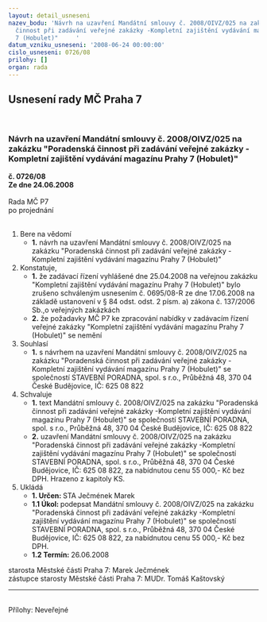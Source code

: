 ```yaml
---
layout: detail_usneseni
nazev_bodu: 'Návrh na uzavření Mandátní smlouvy č. 2008/OIVZ/025 na zakázku "Poradenská
  činnost při zadávání veřejné zakázky -Kompletní zajištění vydávání magazínu Prahy
  7 (Hobulet)"     '
datum_vzniku_usneseni: '2008-06-24 00:00:00'
cislo_usneseni: 0726/08
prilohy: []
organ: rada
---
```

<div id="ucUsn_pList" class="usn">
	<span><h2>Usnesení rady MČ Praha 7 </h2>
<br></span><div class="standBody">
<span><h3>Návrh na uzavření Mandátní smlouvy č. 2008/OIVZ/025 na zakázku "Poradenská činnost při zadávání veřejné zakázky -Kompletní zajištění vydávání magazínu Prahy 7 (Hobulet)"     </h3></span><div class="center">
		<strong>č. 0726/08</strong><br>
	</div>
<div class="center">
		<strong>Ze dne 24.06.2008</strong><br><br>
	</div>Rada MČ P7<br> po projednání<br><br><ol>
<li>Bere na vědomí<ul><li>
<strong>1.</strong> návrh na uzavření Mandátní smlouvy č. 2008/OIVZ/025 na zakázku "Poradenská činnost při zadávání veřejné zakázky -Kompletní zajištění vydávání magazínu Prahy 7 (Hobulet)"     </li></ul>
</li>
<li>Konstatuje,<ul>
<li>
<strong>1.</strong> že zadávací řízení vyhlášené dne 25.04.2008 na veřejnou zakázku "Kompletní zajištění vydávání magazínu Prahy 7 (Hobulet)" bylo zrušeno schváleným usnesením č. 0695/08-R ze dne 17.06.2008 na základě ustanovení v § 84 odst. odst. 2 písm. a) zákona č. 137/2006 Sb.,o veřejných zakázkách</li>
<li>
<strong>2.</strong> že požadavky MČ P7 ke zpracování nabídky v zadávacím řízení veřejné zakázky "Kompletní zajištění vydávání magazínu Prahy 7 (Hobulet)" se nemění </li>
</ul>
</li>
<li>Souhlasí<ul><li>
<strong>1.</strong> s návrhem na uzavření Mandátní smlouvy č. 2008/OIVZ/025 na zakázku "Poradenská činnost při zadávání veřejné zakázky -Kompletní zajištění vydávání magazínu Prahy 7 (Hobulet)" se společností STAVEBNÍ PORADNA, spol. s r.o., Průběžná 48, 370 04 České Budějovice, IČ: 625 08 822        </li></ul>
</li>
<li>Schvaluje<ul>
<li>
<strong>1.</strong> text Mandátní smlouvy č. 2008/OIVZ/025 na zakázku "Poradenská činnost při zadávání veřejné zakázky -Kompletní zajištění vydávání magazínu Prahy 7 (Hobulet)" se společností STAVEBNÍ PORADNA, spol. s r.o., Průběžná 48, 370 04 České Budějovice, IČ: 625 08 822    </li>
<li>
<strong>2.</strong> uzavření Mandátní smlouvy č. 2008/OIVZ/025 na zakázku "Poradenská činnost při zadávání veřejné zakázky -Kompletní zajištění vydávání magazínu Prahy 7 (Hobulet)" se společností STAVEBNÍ PORADNA, spol. s r.o., Průběžná 48, 370 04 České Budějovice, IČ: 625 08 822, za nabídnutou cenu 55 000,- Kč bez DPH. Hrazeno z kapitoly KS.    </li>
</ul>
</li>
<li>Ukládá<ul>
<li>
<strong>1. Určen: </strong>STA Ječmének Marek</li>
<li>
<strong>1.1 Úkol: </strong>podepsat Mandátní smlouvy č. 2008/OIVZ/025 na zakázku "Poradenská činnost při zadávání veřejné zakázky -Kompletní zajištění vydávání magazínu Prahy 7 (Hobulet)" se společností STAVEBNÍ PORADNA, spol. s r.o., Průběžná 48, 370 04 České Budějovice, IČ: 625 08 822, za nabídnutou cenu 55 000,- Kč bez DPH.     </li>
<li>
<strong>1.2 Termín: </strong>26.06.2008</li>
</ul>
</li>
</ol>starosta Městské části Praha 7: Marek Ječmének<br>zástupce starosty Městské části Praha 7: MUDr. Tomáš Kaštovský <hr>
<br>Přílohy: Neveřejné</div>
</div>